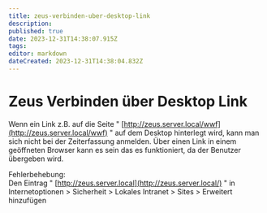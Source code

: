 ```yaml
---
title: zeus-verbinden-uber-desktop-link
description: 
published: true
date: 2023-12-31T14:38:07.915Z
tags: 
editor: markdown
dateCreated: 2023-12-31T14:38:04.832Z
---
```


# Zeus Verbinden über Desktop Link

Wenn ein Link z.B. auf die Seite " [http://zeus.server.local/wwf](http://zeus.server.local/wwf) " auf dem Desktop hinterlegt wird, kann man sich nicht bei der Zeiterfassung anmelden. Über einen Link in einem geöffneten Browser kann es sein das es funktioniert, da der Benutzer übergeben wird.

  
Fehlerbehebung:  
Den Eintrag " [http://zeus.server.local](http://zeus.server.local/) " in Internetoptionen &gt; Sicherheit &gt; Lokales Intranet &gt; Sites &gt; Erweitert hinzufügen